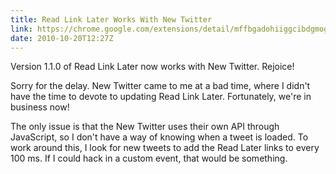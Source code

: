 ```yaml
---
title: Read Link Later Works With New Twitter
link: https://chrome.google.com/extensions/detail/mffbgadohiiggcibdgmogfdlmackfbhm
date: 2010-10-20T12:27Z
---
```

Version 1.1.0 of Read Link Later now works with New Twitter. Rejoice!

Sorry for the delay. New Twitter came to me at a bad time, where I didn't have the time to devote to updating Read Link Later. Fortunately, we're in business now!

The only issue is that the New Twitter uses their own API through JavaScript, so I don't have a way of knowing when a tweet is loaded. To work around this, I look for new tweets to add the Read Later links to every 100 ms. If I could hack in a custom event, that would be something.
